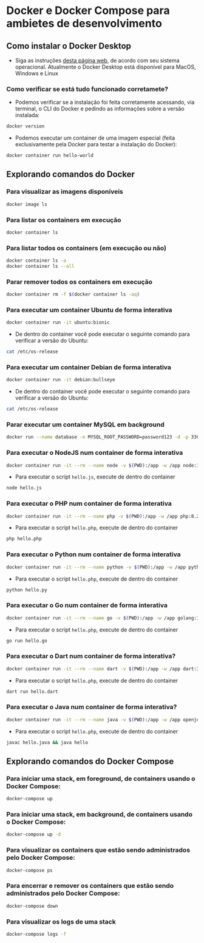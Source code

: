 # Docker e Docker Compose para ambietes de desenvolvimento

## Como instalar o Docker Desktop
- Siga as instruções [desta página web](https://docs.docker.com/get-docker/), de acordo com seu sistema operacional. Atualmente o Docker Desktop está disponível para MacOS, Windows e Linux

### Como verificar se está tudo funcionado corretamete?
- Podemos verificar se a instalação foi feita corretamente acessando, via terminal, o CLI do Docker e pedindo as informações sobre a versão instalada:
```sh
docker version
```

- Podemos executar um container de uma imagem especial (feita exclusivamente pela Docker para testar a instalação do Docker):
```sh
docker container run hello-world
```

## Explorando comandos do Docker

### Para visualizar as imagens disponíveis
```sh
docker image ls
```

### Para listar os containers em execução
```sh
docker container ls
```

### Para listar todos os containers (em execução ou não)
```sh
docker container ls -a
docker container ls --all
```

### Parar remover todos os containers em execução
```sh
docker container rm -f $(docker container ls -aq)
```

### Para executar um container Ubuntu de forma interativa
```sh
docker container run -it ubuntu:bionic
```
- De dentro do container você pode executar o seguinte comando para verificar a versão do Ubuntu:
```sh
cat /etc/os-release
```

### Para executar um container Debian de forma interativa
```sh
docker container run -it debian:bullseye
```
- De dentro do container você pode executar o seguinte comando para verificar a versão do Ubuntu:
```sh
cat /etc/os-release
```

### Parar executar um container MySQL em background
```sh
docker run --name database -e MYSQL_ROOT_PASSWORD=password123 -d -p 3306:3306 mysql:8
```


### Para executar o NodeJS num container de forma interativa
```sh
docker container run -it --rm --name node -v $(PWD):/app -w /app node:18 /bin/bash
```
- Para executar o script `hello.js`, execute de dentro do container
```sh
node hello.js
```

### Para executar o PHP num container de forma interativa
```sh
docker container run -it --rm --name php -v $(PWD):/app -w /app php:8.2-cli /bin/bash
```
- Para executar o script `hello.php`, execute de dentro do container
```sh
php hello.php
```

### Para executar o Python num container de forma interativa
```sh
docker container run -it --rm --name python -v $(PWD):/app -w /app python:3 /bin/bash
```
- Para executar o script `hello.php`, execute de dentro do container
```sh
python hello.py
```

### Para executar o Go num container de forma interativa
```sh
docker container run -it --rm --name go -v $(PWD):/app -w /app golang:1.20 /bin/bash
```
- Para executar o script `hello.php`, execute de dentro do container
```sh
go run hello.go
```

### Para executar o Dart num container de forma interativa?
```sh
docker container run -it --rm --name dart -v $(PWD):/app -w /app dart:3-sdk /bin/bash
```
- Para executar o script `hello.php`, execute de dentro do container
```sh
dart run hello.dart
```

### Para executar o Java num container de forma interativa?
```sh
docker container run -it --rm --name java -v $(PWD):/app -w /app openjdk:8-jdk /bin/bash
```
- Para executar o script `hello.php`, execute de dentro do container
```sh
javac hello.java && java hello
```

## Explorando comandos do Docker Compose
### Para iniciar uma stack, em foreground, de containers usando o Docker Compose:
```sh
docker-compose up
```

### Para iniciar uma stack, em background, de containers usando o Docker Compose:
```sh
docker-compose up -d
```

### Para visualizar os containers que estão sendo administrados pelo Docker Compose:
```sh
docker-compose ps
```

### Para encerrar e remover os containers que estão sendo administrados pelo Docker Compose:
```sh
docker-compose down
```

### Para visualizar os logs de uma stack
```sh
docker-compose logs -f
```